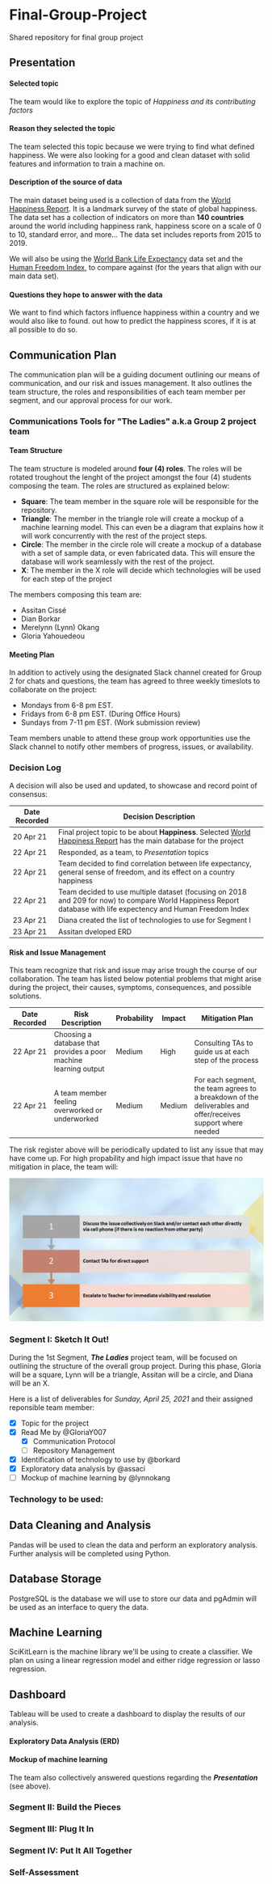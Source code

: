 # Final-Group-Project
Shared repository for final group project

## Presentation

#### Selected topic
The team would like to explore the topic of *Happiness and its contributing factors*

#### Reason they selected the topic 
The team selected this topic because we were trying to find what defined happiness. We were also looking for a good and clean dataset with solid features and information to train a machine on.

#### Description of the source of data
The main dataset being used is a collection of data from the [World Happiness Report](https://www.kaggle.com/unsdsn/world-happiness). It is a landmark survey of the state of global happiness. The data set has a collection of indicators on more than **140 countries** around the world including happiness rank, happiness score on a scale of 0 to 10, standard error, and more… The data set includes reports from 2015 to 2019. 

We will also be using the [World Bank Life Expectancy](https://data.worldbank.org/indicator/SP.DYN.LE00.IN) data set and the [Human Freedom Index](https://www.kaggle.com/gsutters/the-human-freedom-index), to compare against (for the years that align with our main data set). 

#### Questions they hope to answer with the data
We want to find which factors influence happiness within a country and we would also like to found. out how to predict the happiness scores, if it is at all possible to do so.

## Communication Plan

The communication plan will be a guiding document outlining our means of communication, and our risk and issues management. It also outlines the team structure, the roles and responsibilities of each team member per segment, and our approval process for our work.

### Communications Tools for "The Ladies" a.k.a Group 2 project team

#### Team Structure

The team structure is modeled around **four (4) roles**. The roles will be rotated troughout the lenght of the project amongst the four (4) students composing the team. The roles are structured as explained below:
- **Square**: The team member in the square role will be responsible for the repository.
- **Triangle**: The member in the triangle role will create a mockup of a machine learning model. This can even be a diagram that explains how it will work concurrently with the rest of the project steps.
- **Circle**: The member in the circle role will create a mockup of a database with a set of sample data, or even fabricated data. This will ensure the database will work seamlessly with the rest of the project.
- **X**: The member in the X role will decide which technologies will be used for each step of the project

The members composing this team are:
- Assitan Cissé
- Dian Borkar
- Merelynn (Lynn) Okang
- Gloria Yahouedeou

#### Meeting Plan

In addition to actively using the designated Slack channel created for Group 2 for chats and questions, the team has agreed to three weekly timeslots to collaborate on the project:
- Mondays from 6-8 pm EST.
- Fridays from 6-8 pm EST. (During Office Hours)
- Sundays from 7-11 pm EST. (Work submission review)

Team members unable to attend these group work opportunities use the Slack channel to notify other members of progress, issues, or availability.

### Decision Log

A decision will also be used and updated, to showcase and record point of consensus:

| Date Recorded | Decision Description |
| ------------- | ------------- |
| 20 Apr 21  | Final project topic to be about **Happiness**. Selected [World Happiness Report](https://www.kaggle.com/unsdsn/world-happiness) has the main database for the project |
| 22 Apr 21  | Responded, as a team, to *Presentation* topics |
| 22 Apr 21  | Team decided to find correlation between life expectancy, general sense of freedom, and its effect on a country happiness |
| 22 Apr 21   | Team decided to use multiple dataset (focusing on 2018 and 209 for now) to compare World Happiness Report database with life expectency and Human Freedom Index   |
| 23 Apr 21   | Diana created the list of technologies to use for Segment I|
| 23 Apr 21  | Assitan dveloped ERD |


#### Risk and Issue Management

This team recognize that risk and issue may arise trough the course of our collaboration. The team has listed below potential problems that might arise during the project, their causes, symptoms, consequences, and possible solutions.

| Date Recorded | Risk Description | Probability | Impact | Mitigation Plan |
| ------------- | ------------- | ------------- | ------------- | ------------- |
| 22 Apr 21  | Choosing a database that provides a poor machine learning output  | Medium | High  | Consulting TAs to guide us at each step of the process |
| 22 Apr 21  | A team member feeling overworked or underworked  | Medium  | Medium  | For each segment, the team agrees to a breakdown of the deliverables and offer/receives support where needed   |
     

The risk register above will be periodically updated to list any issue that may have come up. For high propability and high impact issue that have no mitigation in place, the team will:

![Risk Escalation Process](https://github.com/GloriaY007/Final-Group-Project-/blob/GloriaY-S/Risk%20Ecalation%20Process.png)

### Segment I: Sketch It Out!

During the 1st Segment,  ***The Ladies*** project team, will be focused on outlining the structure of the overall group project. During this phase, Gloria will be a square, Lynn will be a triangle, Assitan will be a circle, and Diana will be an X.

Here is a list of deliverables for *Sunday, April 25, 2021* and their assigned reponsible team member:
- [x] Topic for the project 
- [x] Read Me by @GloriaY007
     - [x] Communication Protocol
     - [ ] Repository Management
- [x] Identification of technology to use by @borkard
- [x] Exploratory data analysis by @assaci
- [ ] Mockup of machine learning by @lynnokang

### Technology to be used:
## Data Cleaning and Analysis
Pandas will be used to clean the data and perform an exploratory analysis. Further analysis will be completed using Python.

## Database Storage
PostgreSQL is the database we will use to store our data and pgAdmin will be used as an interface to query the data.

## Machine Learning
SciKitLearn is the machine library we'll be using to create a classifier. We plan on using a linear regression model and either ridge regression or lasso regression.

## Dashboard
Tableau will be used to create a dashboard to display the results of our analysis.


#### Exploratory Data Analysis (ERD)


#### Mockup of machine learning


The team also collectively answered questions regarding the ***Presentation*** (see above). 

### Segment II: Build the Pieces

### Segment III: Plug It In

### Segment IV: Put It All Together

### Self-Assessment
